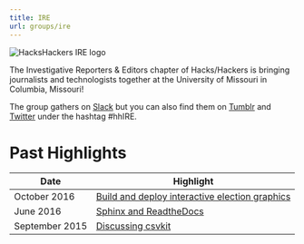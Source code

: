 ```yaml
---
title: IRE
url: groups/ire
---
```


![HacksHackers IRE logo](https://twitter.com/hackshackersIRE/photo)

The Investigative Reporters & Editors chapter of Hacks/Hackers is bringing journalists and technologists together at the University of Missouri in Columbia, Missouri!

The group gathers on [Slack](https://hackshackersire.slack.com) but you can also find them on [Tumblr](https://hackshackersire.tumblr.com) and [Twitter](https://twitter.com/hackshackersIRE) under the hashtag #hhIRE.

# Past Highlights

| **Date**  | **Highlight** |  
|-----------|---------------|  
| October 2016 | [Build and deploy interactive election graphics](https://twitter.com/hackshackersIRE/status/783320510763446273) |
| June 2016 | [Sphinx and ReadtheDocs](https://twitter.com/hackshackersIRE/status/737723234414514177) |   
| September 2015 | [Discussing csvkit](https://twitter.com/hackshackersIRE/status/646702740463206400) |
